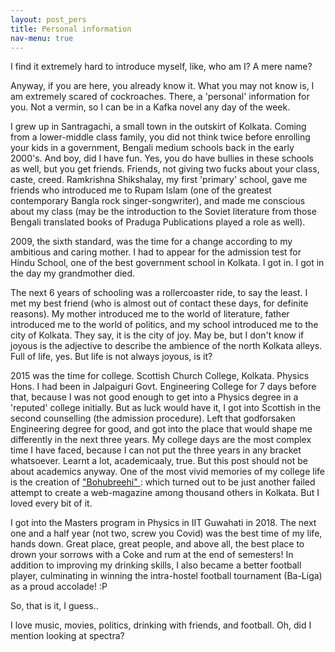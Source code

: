 ```yaml
---
layout: post_pers
title: Personal information 
nav-menu: true
---
```


I find it extremely hard to introduce myself, like, who am I? A mere name? 

Anyway, if you are here, you already know it. What you may not know is, I am extremely scared of cockroaches. There, a 'personal' information for you. Not a vermin, so I can be in a Kafka novel any day of the week. 

I grew up in Santragachi, a small town in the outskirt of Kolkata. Coming from a lower-middle class family, you did not think twice before enrolling your kids in a government, Bengali medium schools back in the early 2000's. And boy, did I have fun. Yes, you do have bullies in these schools as well, but you get friends. Friends, not giving two fucks about your class, caste, creed. Ramkrishna Shikshalay, my first 'primary' school, gave me friends who introduced me to Rupam Islam (one of the greatest contemporary Bangla rock singer-songwriter), and made me conscious about my class (may be the introduction to the Soviet literature from those Bengali translated books of Praduga Publications played a role as well). 

2009, the sixth standard, was the time for a change according to my ambitious and caring mother. I had to appear for the admission test for Hindu School, one of the best government school in Kolkata. I got in. I got in the day my grandmother died. 

The next 6 years of schooling was a rollercoaster ride, to say the least. I met my best friend (who is almost out of contact these days, for definite reasons). My mother introduced me to the world of literature, father introduced me to the world of politics, and my school introduced me to the city of Kolkata. They say, it is the city of joy. May be, but I don't know if joyous is the adjective to describe the ambience of the north Kolkata alleys. Full of life, yes. But life is not always joyous, is it? 

2015 was the time for college. Scottish Church College, Kolkata. Physics Hons. I had been in Jalpaiguri Govt. Engineering College for 7 days before that, because I was not good enough to get into a Physics degree in a 'reputed' college initially. But as luck would have it, I got into Scottish in the second counselling (the admission procedure). Left that godforsaken Engineering degree for good, and got into the place that would shape me differently in the next three years. My college days are the most complex time I have faced, because I can not put the three years in any bracket whatsoever. Learnt a lot, academicaaly, true. But this post should not be about academics anyway. One of the most vivid memories of my college life is the creation of <a href='https://bohubreehi.wordpress.com/'> "Bohubreehi" </a> : which turned out to be just another failed attempt to create a web-magazine among thousand others in Kolkata. But I loved every bit of it.  




I got into the Masters program in Physics in IIT Guwahati in 2018. The next one and a half year (not two, screw you Covid) was the best time of my life, hands down. Great place, great people, and above all, the best place to drown your sorrows with a Coke and rum at the end of semesters! In addition to improving my drinking skills, I also became a better football player, culminating in winning the intra-hostel football tournament (Ba-Liga) as a proud accolade! :P 

So, that is it, I guess.. 

I love music, movies, politics, drinking with friends, and football. Oh, did I mention looking at spectra? 



